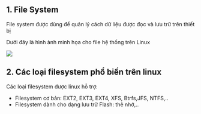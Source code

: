 ## 1. File System

File system được dùng để quản lý cách dữ liệu được đọc và lưu trữ trên thiết bị

Dưới đây là hình ảnh minh họa cho file hệ thống trên Linux

<img src="https://echip.pro/wp-content/uploads/2016/10/linux-filesystem-768x364.png">

## 2. Các loại filesystem phổ biến trên linux

Các loại filesystem được linux hỗ trợ:
  
  - Filesystem cơ bản: EXT2, EXT3, EXT4, XFS, Btrfs,JFS, NTFS,..
  - Filesystem dành cho dạng lưu trữ Flash: thẻ nhớ,..
  
